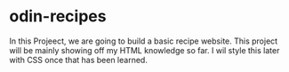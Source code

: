 # odin-recipes
In this Projeect, we are going to build a basic recipe website. This project will be mainly showing off my HTML knowledge so far. I wil style this later with CSS once that has been learned.
